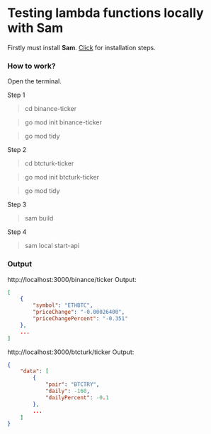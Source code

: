 # Testing lambda functions locally with Sam


Firstly must install **Sam**. [Click](https://docs.aws.amazon.com/serverless-application-model/latest/developerguide/serverless-sam-cli-install-mac.html) for installation steps.

### How to work?

Open the terminal.

Step 1
> cd binance-ticker

> go mod init binance-ticker

> go mod tidy


Step 2
> cd btcturk-ticker

> go mod init btcturk-ticker

> go mod tidy



Step 3

> sam build 


Step 4
> sam local start-api


### Output

http://localhost:3000/binance/ticker
Output:
```json
[
    {
        "symbol": "ETHBTC",
        "priceChange": "-0.00026400",
        "priceChangePercent": "-0.351"
    },
    ...
]
```

http://localhost:3000/btcturk/ticker
Output:
```json
{
    "data": [
        {
            "pair": "BTCTRY",
            "daily": -160,
            "dailyPercent": -0.1
        },
        ...
    ]
}
```
